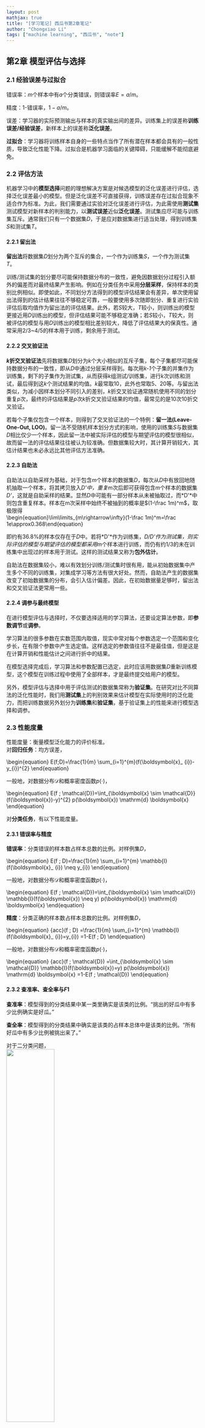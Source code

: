 ```yaml
---
layout: post
mathjax: true
title: "[学习笔记] 西瓜书第2章笔记"
author: "Chongxiao Li"
tags: ["machine learning", "西瓜书", "note"]
---
```


## 第2章 模型评估与选择

### 2.1 经验误差与过拟合
错误率：*m*个样本中有*a*个分类错误，则错误率$E=a/m$。  

精度：1-错误率，$1-a/m$。  

误差：学习器的实际预测输出与样本的真实输出间的差异。训练集上的误差称**训练误差/经验误差**，新样本上的误差称**泛化误差**。   

**过拟合**：学习器将训练样本自身的一些特点当作了所有潜在样本都会具有的一般性质，导致泛化性能下降。过拟合是机器学习面临的关键障碍，只能缓解不能彻底避免。  

### 2.2 评估方法
机器学习中的**模型选择**问题的理想解决方案是对候选模型的泛化误差进行评估，选择泛化误差最小的模型。但是泛化误差不可直接获得，训练误差存在过拟合现象不适合作为标准。为此，我们需要通过实验对泛化误差进行评估，为此需使用**测试集**测试模型对新样本的判别能力，以**测试误差**近似**泛化误差**。测试集应尽可能与训练集互斥。通常我们只有一个数据集*D*，于是应对数据集进行适当处理，得到训练集*S*和测试集*T*。  

#### 2.2.1 留出法
**留出法**将数据集*D*划分为两个互斥的集合，一个作为训练集*S*，一个作为测试集*T*。  

训练/测试集的划分要尽可能保持数据分布的一致性，避免因数据划分过程引入额外的偏差而对最终结果产生影响。例如在分类任务中采用**分层采样**，保持样本的类别比例相似。即使如此，不同划分方法得到的模型评估结果会有差异，单次使用留出法得到的估计结果往往不够稳定可靠，一般要使用多次随即划分、重复进行实验评估后取均值作为留出法的评估结果。此外，若*S*较大，*T*较小，则训练出的模型更接近用*D*训练出的模型，但评估结果可能不够稳定准确；若*S*较小，*T*较大，则被评估的模型与用*D*训练出的模型相比差别较大，降低了评估结果大的保真性。通常采用2/3~4/5的样本用于训练，剩余用于测试。

#### 2.2.2 交叉验证法
**$k$折交叉验证法**先将数据集*D*划分为$k$个大小相似的互斥子集，每个子集都尽可能保持数据分布的一致性，即从*D*中通过分层采样得到。每次用*k-1*个子集的并集作为训练集，剩下的子集作为测试集，从而获得$k$组测试/训练集，进行$k$次训练和测试，最后得到这$k$个测试结果的均值。$k$最常取10，此外也常取5、20等。与留出法类似，为减小因样本划分不同引入的差别，$k$折交叉验证通常随机使用不同的划分重复*p*次，最终的评估结果是*p*次$k$折交叉验证结果的均值，最常见的是10次10折交叉验证。  

若每个子集仅包含一个样本，则得到了交叉验证法的一个特例：**留一法(Leave-One-Out, LOO)**。留一法不受随机样本划分方式的影响，使用的训练集*S*与数据集*D*相比仅少一个样本，因此留一法中被实际评估的模型与期望评估的模型很相似，故而留一法的评估结果往往被认为较准确。但数据集较大时，其计算开销较大，其估计结果也未必永远比其他评估方法准确。  

#### 2.2.3 自助法
自助法以自助采样为基础，对于包含*m*个样本的数据集*D*，每次从*D*中有放回地随机抽取一个样本，将其拷贝放入*D'*中，重复*m*次后即可获得包含*m*个样本的数据集*D'*，这就是自助采样的结果。显然*D*中可能有一部分样本从未被抽取过，而*D'*中则包含重复样本。样本在m次采样中始终不被抽到的概率是$(1-\frac 1m)^m$，取极限得  
\begin{equation}\lim\limits_{m\rightarrow\infty}(1-\frac 1m)^m=\frac 1e\approx0.368\end{equation}

即约有36.8%的样本仅存在于*D*中。若将*D'*作为训练集，*D/D'*作为测试集，则实际评估的模型与期望评估的模型都采用*m*个样本进行训练，而仍有约1/3的未在训练集中出现过的样本用于测试。这样的测试结果又称为**包外估计**。  

自助法在数据集较小，难以有效划分训练/测试集时很有用，能从初始数据集中产生多个不同的训练集，对集成学习等方法有很大好处。然而，自助法产生的数据集改变了初始数据集的分布，会引入估计偏差。因此，在初始数据量足够时，留出法和交叉验证法更常用一些。   

#### 2.2.4 调参与最终模型
在进行模型评估与选择时，不仅要选择适用的学习算法，还要设定算法参数，即**参数调节**或**调参**。  

学习算法的很多参数在实数范围内取值，现实中常对每个参数选定一个范围和变化步长，在有限个参数中产生选定值。这样选定的参数值往往不是最佳值，但是这是在计算开销和性能估计之间进行折中的结果。  

在模型选择完成后，学习算法和参数配置已选定，此时应该用数据集*D*重新训练模型，这个模型在训练过程中使用了全部样本，才是最终提交给用户的模型。  

另外，模型评估与选择中用于评估测试的数据集常称为**验证集**。在研究对比不同算法的泛化性能时，我们用**测试集**上的判别效果来估计模型在实际使用时的泛化能力，而把训练数据另外划分为**训练集**和**验证集**，基于验证集上的性能来进行模型选择和调参。  

### 2.3 性能度量
性能度量：衡量模型泛化能力的评价标准。  
对**回归任务**：均方误差，

\begin{equation}
E(f;D)=\frac{1}{m} \sum_{i=1}^{m}(f(\boldsymbol{x}_ {i})-y_{i})^{2}
\end{equation}

一般地，对数据分布$\mathcal{D}$和概率密度函数$p(\cdot)$，

\begin{equation}
E(f ; \mathcal{D})=\int_{\boldsymbol{x} \sim \mathcal{D}}(f(\boldsymbol{x})-y)^{2} p(\boldsymbol{x}) \mathrm{d} \boldsymbol{x}
\end{equation}

对**分类任务**，有以下性能度量。

#### 2.3.1 错误率与精度
**错误率**：分类错误的样本数占样本总数的比例。对样例集*D*，  

\begin{equation}
E(f ; D)=\frac{1}{m} \sum_{i=1}^{m} \mathbb{I}(f(\boldsymbol{x}_ {i}) \neq y_{i})
\end{equation}

一般地，对数据分布$\mathcal{D}$和概率密度函数$p(\cdot)$，  

\begin{equation}
E(f ; \mathcal{D})=\int_{\boldsymbol{x} \sim \mathcal{D}} \mathbb{I}(f(\boldsymbol{x}) \neq y) p(\boldsymbol{x}) \mathrm{d} \boldsymbol{x}
\end{equation}

**精度**：分类正确的样本数占样本总数的比例。对样例集*D*，  

\begin{equation}
{acc}(f ; D) =\frac{1}{m} \sum_{i=1}^{m} \mathbb{I}(f(\boldsymbol{x}_ {i})=y_{i}) =1-E(f ; D)
\end{equation}

一般地，对数据分布$\mathcal{D}$和概率密度函数$p(\cdot)$，  

\begin{equation}
{acc}(f ; \mathcal{D}) =\int_{\boldsymbol{x} \sim \mathcal{D}} \mathbb{I}(f(\boldsymbol{x})=y) p(\boldsymbol{x}) \mathrm{d} \boldsymbol{x} =1-E(f ; \mathcal{D})
\end{equation}

#### 2.3.2 查准率、查全率与$F1$
**查准率**：模型得到的分类结果中某一类里确实是该类的比例。“挑出的好瓜中有多少比例确实是好瓜。”   

**查全率**：模型得到的分类结果中确实是该类的占样本总体中是该类的比例。“所有好瓜中有多少比例被挑出来了。”    

对于二分类问题，  
<img src="/images/fig2-1.png" width="50%">

查准率*P*定义为  
\begin{equation}
P=\frac{T P}{T P+F P}
\end{equation}

查全率*R*定义为  
\begin{equation}
R=\frac{T P}{T P+F N}
\end{equation}

查准率与查全率是一对矛盾的度量。一般来说查准率高时，查全率往往偏低，而查全率高时，查准率往往偏低。  

根据学习器预测结果对样例进行排序，按照从最可能是正例到最不可能是正例的顺序逐个把样本作为正例进行预测，并计算出当前的查准率和查全率，即可得到**查准率-查全率曲线**，即**P-R曲线**。  
<img src="/images/fig2-2.png" width="50%">  

若一个学习器的P-R曲线将另一个学习器的P-R曲线完全包住，可以断言前者优于后者，如上图中A优于C，否则难以断言。此时一般可以比较曲线下侧的面积，但较难计算。人们设计了一些综合考虑查全率、查准率的性能度量。  

一种度量方法是平衡点(Break-Event Point, BEP)，是查准率与查全率相等时的取值。但该方法过于简化。  

更常用的度量方法是**$F1$度量**（查准率与查全率的调和平均$\frac{1}{F 1}=\frac{1}{2} \cdot(\frac{1}{P}+\frac{1}{R})$）
\begin{equation}
F 1=\frac{2 \times P \times R}{P+R}=\frac{2 \times T P}{\text { 样例总数 }+T P-T N}
\end{equation}

$F1$度量的一般形式**$F_\beta$**（查准率与查全率的加权调和平均$\frac{1}{F_{\beta}}=\frac{1}{1+\beta^{2}} \cdot(\frac{1}{P}+\frac{\beta^{2}}{R})$）能让我们表达出对查全率/查准率的偏好
\begin{equation}
F_{\beta}=\frac{(1+\beta^{2}) \times P \times R}{(\beta^{2} \times P)+R}
\end{equation}

其中$\beta=1$时为标准的$F1$，$\beta>1$时查全率更重要，$\beta<1$时查准率更重要。  

当我们希望在n个二分类混淆矩阵上综合考察查准率和查全率时，有两种方法。一种是**宏查准率**、**宏查全率**、**宏$F1$**，先对n个混淆矩阵计算查准率和查全率，再计算它们的均值
\begin{equation}
\operatorname{macro}-P=\frac{1}{n} \sum_{i=1}^{n} P_{i}
\end{equation}
\begin{equation}
\operatorname{macro}-R=\frac{1}{n} \sum_{i=1}^{n} R_{i}
\end{equation}
\begin{equation}
\operatorname{macro}-F 1=\frac{2 \times \operatorname{macro}-P \times \operatorname{macro}-R}{\operatorname{macro}-P+\operatorname{macro}-R}
\end{equation}

一种是**微查准率**、**微查全率**、**微$F1$**，先计算n个混淆矩阵的元素的均值，再计算查准率和查全率及$F1$
\begin{equation}
\operatorname{micro}-P=\frac{\overline{T P}}{\overline{T P}+\overline{F P}}
\end{equation}  
\begin{equation}
\operatorname{micro}-R=\frac{\overline{T P}}{\overline{T P}+\overline{F N}}
\end{equation}  
\begin{equation}
\operatorname{micro}-F 1=\frac{2 \times \operatorname{micro}-P \times \operatorname{micro}-R}{\operatorname{micro}-P+\operatorname{micro}-R}
\end{equation}  

#### 2.3.3 ROC与AUC
分类问题常通过微测试样本产生一个实值或概率预测，再将该实值与**分类阈值**进行比较进行分类。可以将这个过程看作依照该实值对测试样本进行排序，在**截断点**之前的判作正例，之后的判作反例。该截断点会依据任务需求对查全率和查准率的重视程度移动。

**受试者工作特征(Receiver Operating Characteristic, ROC)曲线**与P-R曲线类似，考察排序本身的质量好坏，进而反映学习器在不同任务下的期望泛化能力的好坏。ROC曲线的纵轴是**真正例率(True Positive Rate, TPR)**，横轴是**假正例率(False Positive Rate, FPR)**
\begin{equation}
\mathrm{TPR} =\frac{T P}{T P+F N}
\end{equation}
\begin{equation}
\mathrm{FPR} =\frac{F P}{T N+F P}
\end{equation}

可以看到，真正例率是所有正例中被判为正例的比例，假正例率是所有反例中被判为正例的比例。

ROC图中对角线对应随机猜测模型，点(0,1)对应将所有正例排在所有反例之前的理想模型。实际上测试样例是有限的，因此只能绘制出图右侧的近似ROC曲线。
<img src="/images/fig2-3.png" width ="75%">  

在比较两个学习器优劣时，若一个学习器的ROC曲线完全包住另一个，则可以断言前者优于后者。若ROC曲线发生交叉，可以考察ROC曲线下侧围住的面积，即**AUC(Area Under ROC Curve)**。若ROC曲线由坐标为$\{(x_{1}, y_{1}),(x_{2}, y_{2}), \ldots,(x_{m}, y_{m})\}$的点顺序连接而成，则AUC可估算为
\begin{equation}
\mathrm{AUC}=\frac{1}{2} \sum_{i=1}^{m-1}(x_{i+1}-x_{i}) \cdot(y_{i}+y_{i+1})
\end{equation}

对于给定$m^{+}$个正例和$m^{-}$个反例，令$D^{+}$和$D^{-}$表示正例集合和反例集合，考虑每一对正例和反例，若正例的预测值小于反例，记罚分1分，若相等，记罚分0.5分，计算可得排序的**损失**
\begin{equation}
\ell_{\text {rank }}=\frac{1}{m^{+} m^{-}} \sum_{\boldsymbol{x}^{+} \in D^{+}} \sum_{\boldsymbol{x}^{-} \in D^{-}}(\mathbb{I}(f(\boldsymbol{x}^{+})<f(\boldsymbol{x}^{-}))+\frac{1}{2} \mathbb{I}(f(\boldsymbol{x}^{+})=f(\boldsymbol{x}^{-})))
\end{equation}

AUC与损失之间有关系
\begin{equation}
\mathrm{AUC}=1-\ell_{\text {rank}}
\end{equation}

#### 2.3.4代价敏感错误率与代价曲线
现实任务中可能遇到不同类型的错误所造成的后果不同的情况，为了权衡不同类型错误造成的不同损失，可以为错误赋予**非均等代价**。以二分类任务为例，我们可以设置**代价矩阵**：
<img src="/images/fig2-4.png">   

前述性能度量大都隐式地假设了错误的代价均等。当我们引入非均等代价，需要采用代价敏感的性能度量。  

对错误率，可以改造为**代价敏感错误率**  
\begin{equation}
E(f;D;cost)= \frac{1}{m}(\sum_{\boldsymbol{x}_ {i} \in D^{+}} \mathbb{I}(f(\boldsymbol{x}_ {i}) \neq y_ {i}) \times \operatorname{cost}_ {01} +\sum_{\boldsymbol{x}_ {i} \in D^{-}} \mathbb{I}(f(\boldsymbol{x}_ {i}) \neq y_{i}) \times \operatorname{cost}_{10})
\end{equation}

对ROC曲线，其不能反映学习器的**期望总体代价**。我们可以采用**代价曲线**，其横轴为取值$[0,1]$的**正例概率代价**  
\begin{equation}
P(+) \text { cost }=\frac{p \times \operatorname{cost}_ {01}}{p \times \operatorname{cost}_ {01}+(1-p) \times \operatorname{cost}_{10}}
\end{equation}

其中$p$是样例为正例的概率。其纵轴为取值$[0,1]$的**归一化代价**  
\begin{equation}
\text { cost }_ {\text {norm }}=\frac{\mathrm{FNR} \times p \times \operatorname{cost}_ {01}+\mathrm{FPR} \times(1-p) \times \operatorname{cost}_ {10}}{p \times \operatorname{cost}_ {01}+(1-p) \times \operatorname{cost}_{10}}
\end{equation}

其中FPR为假正例率，FNR=1-TPR为假反例率。代价曲线的绘制方法为，以ROC曲线上每一点的坐标(TPR,FPR)计算对应的FNR，在代价平面上绘制一条从(0,FPR)到(1,FNR)的线段，该线段下侧面积表示该条件下的期望总体代价。取所有线段的下界，围成的面积即为在所有条件下学习器的期望总体代价。
<img src="/images/fig2-5.png" width ="50%">  

### 2.4 比较检验
为什么要采用**统计假设检验**方法来对学习器性能进行比较？
- 希望得到泛化性能，实验只能得到在测试集上的性能，两者可能不同
- 测试集上的性能与测试集本身的选择关系很大，不同测试集结果可能不同
- 很多机器学习算法本身具有一定随机性，即使在同一个测试集上进行测试结果也可能不同  

基于统计假设检验，我们可以推断出，若在测试集上观察到学习器A比B好，则A的泛化性能是否在统计学上优于B，以及这个结论的把握有多大。
#### 2.4.1 假设检验
泛化错误率与测试错误率未必相同，但二者接近的可能性比较大，相差很大的可能性非常小，因此可以根据测试错误率估推泛化错误率。  

在包含$m$个样本的测试集上，泛化错误率为$\epsilon$的学习器被测得测试错误率$\hat{\epsilon}$的概率
\begin{equation}
P(\hat{\epsilon} ; \epsilon)=\binom{m}{\hat{\epsilon} \times m} \epsilon^{\hat{\epsilon} \times m}(1-\epsilon)^{m-\hat{\epsilon} \times m}
\end{equation}

符合**二项分布**，$P(\hat{\epsilon} ; \epsilon)$在$\epsilon = \hat{\epsilon}$时取最大，$|\epsilon - \hat{\epsilon}|$增大时减小。  
<img src="/images/fig2-6.png" width="50%">

我们可以使用**二项检验**对假设**“$\epsilon \le \epsilon_0 $”**进行检验，在**$1-\alpha$**的概率内所能观测到的最大错误率
\begin{equation}
\bar{\epsilon}=\max \epsilon \quad \text { s.t. } \quad \sum_{i=\epsilon_{0} \times m+1}^{m} \binom{m}{i} \epsilon^{i}(1-\epsilon)^{m-i}<\alpha
\end{equation}

此时若测试错误率$\hat{\epsilon}$小于临界值$\bar{\epsilon}$，则根据二项检验可得出结论：在$\alpha$的**显著度**下，假设“$\epsilon \le \epsilon_0 $”不能被拒绝，即以$1-\alpha$的**置信度**认为学习器的泛化错误率不大于$\hat{\epsilon}$。否则该假设可以被拒绝，即在$\alpha$的显著度下认为学习器的泛化错误率大于$\hat{\epsilon}$。  

对于多次重复留出法或交叉验证法等进行多次训练/测试，会得到多个测试错误率的情况，可以使用***t*检验**。假定我们得到$k$个测试错误率，$\hat{\epsilon_1}, \hat{\epsilon_2}, \dots \hat{\epsilon_k}$，则**平均测试错误率$\mu$**和**方差$\sigma^2$**为

\begin{equation}
\mu=\frac{1}{k} \sum_{i=1}^{k} \hat{\epsilon}_{i}
\end{equation}

\begin{equation}
\sigma^{2}=\frac{1}{k-1} \sum_{i=1}^{k}(\hat{\epsilon}_{i}-\mu)^{2}
\end{equation}

考虑到这$k$个测试错误率可以看作泛化错误率$\epsilon_{0}$的独立采样，则变量
\begin{equation}
\tau_{t}=\frac{\sqrt{k}(\mu-\epsilon_{0})}{\sigma}
\end{equation}
服从自由度为$k-1$的***t*分布**
<img src="/images/fig2-7.png" width="50%">

对假设“$\mu=\epsilon_{0}$”和显著度$\alpha$，我们可计算出当测试错误率均值为$\epsilon_{0}$时，在$1-\alpha$概率内能观测到的最大错误率，即临界值。这里考虑**双边假设**，如上图，两边阴影部分各有$\alpha / 2$的面积；假定阴影部分范围分别为$[-\infty, t_{-\alpha / 2}]$和$[t_{\alpha / 2}, \infty]$。若平均错误率$\mu$与$\epsilon_{0}$之差$\|\mu-\epsilon_{0}\|$位于临界值范围$[t_{-\alpha / 2}, t_{\alpha / 2}]$内，则不能拒绝假设“$\mu=\epsilon_{0}$，即可认为泛化错误率为$\epsilon_{0}$，置信度为$1-\alpha$；否则可拒绝该假设，即在该显著度下可认为泛化错误率与$\epsilon_{0}$有显著不同。$\alpha$常用取值有0.05和0.1。下表给出了一些常用临界值。
<img src="/images/fig2-8.png" width="50%">

#### 2.4.2 交叉验证*t*检验
在比较两个学习器A和B时，若采用k折交叉验证法，得到测试错误率为$\epsilon_1^A, \epsilon_2^A, ..., \epsilon_k^A$和$\epsilon_1^B, \epsilon_2^B, ..., \epsilon_k^B$，其中$\epsilon_k^A$和$\epsilon_k^B$是在相同的训练/测试集上得到的错误率，可用*k*折交叉验证**成对*t*检验**。其基本思想是，若两个学习器性能相同，则应该有$\epsilon_k^A = \epsilon_k^B$。    

首先对每对结果求差，$\Delta_i = \epsilon_k^A-\epsilon_k^B$，对得到的$\Delta_1, \Delta_2, ..., \Delta_k$求均值$\mu$和方差$\sigma^2$，在显著度$$\alpha$下，若变量
\begin{equation}
\tau_{t}=|\frac{\sqrt{k} \mu}{\sigma}|
\end{equation}

小于临界值$t_{a/2, k-1}$，假设不能拒绝，认为两个学习器的性能没有显著差别，否则平均错误率更小的那个性能更优。  

欲进行有效的假设检验，要求测试错误率均为泛化错误率的独立采用。通常情况下由于样本有限，在采用交叉验证等实验估计方法时，不同轮次的训练集会有一定程度重叠，导致测试错误率实际并不不独立，导致高估了假设成立的概率。为了缓解这一问题，可采用**5×2交叉验证法**。  

5×2交叉验证法做5次2折交叉验证，在每次2折交叉验证前随机将数据打乱。对两个学习器A和B，对第$i$次2折交叉验证得到的两对测试错误率分别求差，得到$\Delta_i^1$和$\Delta_i^2$。为缓解测试错误率的非独立性，仅计算第一次2折交叉验证的两个结果平均值，对每次结果都计算方差。变量
\begin{equation}
\tau_{t}=\frac{\mu}{\sqrt{\sum_{i=1}^{5} \sigma_{i}^{2}/5}}
\end{equation}

服从自由度为5的t分布，其双边检验的临界值$t_{\alpha/2, 5}$在$\alpha=0.05$时为2.5706，$\alpha=0.1$时为2.0150。

#### 2.4.3 McNemar检验

#### 2.4.4 Friedman检验与Nemenyi检验

### 2.5 偏差与方差
**偏差-方差分解**是解释学习算法泛化性能的一种重要工具。对测试样本$\boldsymbol{x}$，令$y_D$为$\boldsymbol{x}$在数据集中的标记，$y$为$\boldsymbol{x}$的真实标记，$f(\boldsymbol{x};D)$为训练集D上学得模型的预测输出。回归任务中学习算法的期望预测为
\begin{equation}
\bar{f}(\boldsymbol{x})=\mathbb{E}_{D}[f(\boldsymbol{x} ; D)]
\end{equation}

使用样本数相同的不同训练集产生的**方差**为
\begin{equation}
\operatorname{var}(\boldsymbol{x})=\mathbb{E}_{D}[(f(\boldsymbol{x} ; D)-\bar{f}(\boldsymbol{x}))^{2}]
\end{equation}

**噪声**为
\begin{equation}
\varepsilon^{2}=\mathbb{E}_{D}[(y _{D}-y)^{2}]
\end{equation}

期望输出与真实标记的差别称为**偏差**，即
\begin{equation}
\operatorname{bias}^{2}(\boldsymbol{x})=(\bar{f}(\boldsymbol{x})-y)^{2}
\end{equation}

假定噪声期望为0，对算法的期望泛化误差进行分解，可以得到（具体数学过程略）
\begin{equation}
E(f ; D)=\operatorname{bias}^{2}(\boldsymbol{x})+\operatorname{var}(\boldsymbol{x})+\varepsilon^{2}
\end{equation}

也就是说，泛化误差可分解为偏差、方差、噪声之和。  

偏差度量了学习算法的期望预测与真实结果的偏离程度，即刻画了学习算法本身的拟合能力。方差度量了同样大小的训练集的变动所导致的学习性能的变化，即刻画了数据扰动所造成的影响。噪声表达了在当前任务上任何学习算法所能达到的期望泛化误差的下界，即刻画了学习问题本身的难度。泛化性能是由学习算法的能力、数据的充分性和学习任务本身的难度共同决定的。给定学习任务，要尽可能减小偏差和方差。

一般来说，偏差与方差是有冲突的，即**偏差-方差窘境**。给定学习任务，在训练不足时，学习器拟合能力不够强，训练数据的扰动不足以使学习器产生显著变化，此时偏差主导了泛化错误率。随着训练程度加深，学习器的拟合能力逐渐增强，训练数据发生的扰动渐渐能被学习器学到，方差逐渐主导了泛化错误率。在训练程度充足后，学习器拟合能力非常强，训练数据发生的轻微扰动都会导致学习器发生显著变化，若训练数据自身的、非全局的特性被学习器学到，则发生过拟合。
<img src="/images/fig2-9.png" width="50%">
